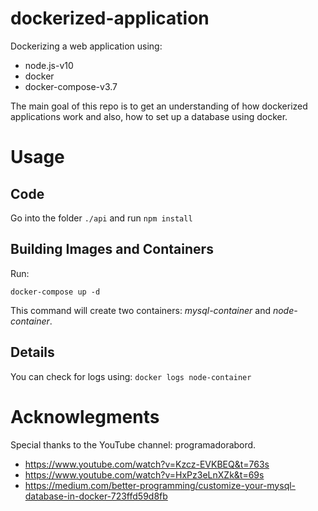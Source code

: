 # dockerized-application
 
 Dockerizing a web application using:
 
 - node.js-v10
 - docker
 - docker-compose-v3.7
 
 The main goal of this repo is to get an understanding of how dockerized applications work and also, how to set up a database using docker.
 
 # Usage
 
 ## Code
 Go into the folder `./api` and run `npm install`
 
## Building Images and Containers
Run:

```docker-compose up -d```

This command will create two containers: *mysql-container* and *node-container*.

## Details
You can check for logs using: ```docker logs node-container```

# Acknowlegments

Special thanks to the YouTube channel: programadorabord.

- https://www.youtube.com/watch?v=Kzcz-EVKBEQ&t=763s
- https://www.youtube.com/watch?v=HxPz3eLnXZk&t=69s
- https://medium.com/better-programming/customize-your-mysql-database-in-docker-723ffd59d8fb
